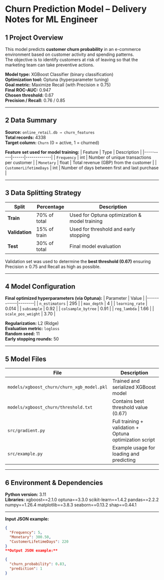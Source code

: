 #  Churn Prediction Model – Delivery Notes for ML Engineer

## 1️ Project Overview
This model predicts **customer churn probability** in an e-commerce environment based on customer activity and spending patterns.  
The objective is to identify customers at risk of leaving so that the marketing team can take preventive actions.

**Model type:** XGBoost Classifier (binary classification)  
**Optimization tool:** Optuna (hyperparameter tuning)  
**Goal metric:** Maximize Recall (with Precision ≥ 0.75)  
**Final ROC-AUC:** 0.947  
**Chosen threshold:** 0.67  
**Precision / Recall:** 0.76 / 0.85  

---

## 2️ Data Summary
**Source:** `online_retail.db → churn_features`  
**Total records:** 4338  
**Target column:** `Churn` (0 = active, 1 = churned)

**Feature set used for model training:**
| Feature | Type | Description |
|----------|------|-------------|
| `Frequency` | int | Number of unique transactions per customer |
| `Monetary` | float | Total revenue (GBP) from the customer |
| `CustomerLifetimeDays` | int | Number of days between first and last purchase |

---

## 3️ Data Splitting Strategy
| Split | Percentage | Description |
|--------|-------------|-------------|
| **Train** | 70% of total | Used for Optuna optimization & model training |
| **Validation** | 15% of train | Used for threshold and early stopping |
| **Test** | 30% of total | Final model evaluation |

Validation set was used to determine the **best threshold (0.67)** ensuring Precision ≥ 0.75 and Recall as high as possible.

---

## 4️ Model Configuration

**Final optimized hyperparameters (via Optuna):**
| Parameter | Value |
|------------|--------|
| `n_estimators` | 295 |
| `max_depth` | 4 |
| `learning_rate` | 0.014 |
| `subsample` | 0.92 |
| `colsample_bytree` | 0.91 |
| `reg_lambda` | 1.66 |
| `scale_pos_weight` | 3.70 |

**Regularization:** L2 (Ridge)  
**Evaluation metric:** `logloss`  
**Random seed:** 11  
**Early stopping rounds:** 50  

---

## 5️ Model Files
| File | Description |
|------|-------------|
| `models/xgboost_churn/churn_xgb_model.pkl` | Trained and serialized XGBoost model |
| `models/xgboost_churn/threshold.txt` | Contains best threshold value (0.67) |
| `src/gradient.py` | Full training + validation + Optuna optimization script |
| `src/example.py` | Example usage for loading and predicting |

---

## 6️ Environment & Dependencies
**Python version:** 3.11  
**Libraries:**
xgboost==2.1.0
optuna==3.3.0
scikit-learn==1.4.2
pandas==2.2.2
numpy==1.26.4
matplotlib==3.8.3
seaborn==0.13.2
shap==0.44.1


---


**Input JSON example:**
```json
{
  "Frequency": 5,
  "Monetary": 300.50,
  "CustomerLifetimeDays": 220
}
**Output JSON example:**

{
  "churn_probability": 0.83,
  "prediction": 1
}
